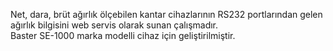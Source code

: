 Net, dara, brüt ağırlık ölçebilen kantar cihazlarının RS232 portlarından gelen ağırlık bilgisini web servis olarak sunan çalışmadır.
<br>Baster SE-1000 marka modelli cihaz için geliştirilmiştir.

